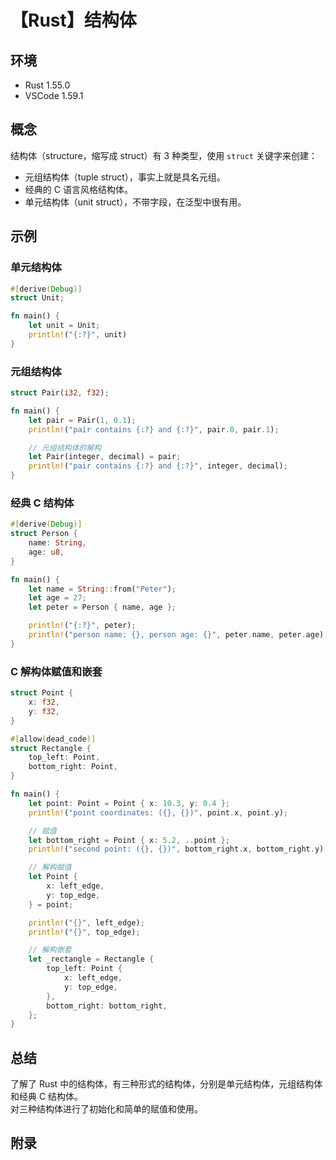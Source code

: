 # 【Rust】结构体

## 环境

- Rust 1.55.0
- VSCode 1.59.1

## 概念

结构体（structure，缩写成 struct）有 3 种类型，使用 `struct` 关键字来创建：

- 元组结构体（tuple struct），事实上就是具名元组。
- 经典的 C 语言风格结构体。
- 单元结构体（unit struct），不带字段，在泛型中很有用。

## 示例

### 单元结构体

```rust
#[derive(Debug)]
struct Unit;

fn main() {
    let unit = Unit;
    println!("{:?}", unit)
}
```

### 元组结构体

```rust
struct Pair(i32, f32);

fn main() {
    let pair = Pair(1, 0.1);
    println!("pair contains {:?} and {:?}", pair.0, pair.1);

    // 元组结构体的解构
    let Pair(integer, decimal) = pair;
    println!("pair contains {:?} and {:?}", integer, decimal);
}
```

### 经典 C 结构体

```rust
#[derive(Debug)]
struct Person {
    name: String,
    age: u8,
}

fn main() {
    let name = String::from("Peter");
    let age = 27;
    let peter = Person { name, age };

    println!("{:?}", peter);
    println!("person name: {}, person age: {}", peter.name, peter.age);
}
```

### C 解构体赋值和嵌套

```rust
struct Point {
    x: f32,
    y: f32,
}

#[allow(dead_code)]
struct Rectangle {
    top_left: Point,
    bottom_right: Point,
}

fn main() {
    let point: Point = Point { x: 10.3, y: 0.4 };
    println!("point coordinates: ({}, {})", point.x, point.y);

    // 赋值
    let bottom_right = Point { x: 5.2, ..point };
    println!("second point: ({}, {})", bottom_right.x, bottom_right.y);

    // 解构赋值
    let Point {
        x: left_edge,
        y: top_edge,
    } = point;

    println!("{}", left_edge);
    println!("{}", top_edge);

    // 解构嵌套
    let _rectangle = Rectangle {
        top_left: Point {
            x: left_edge,
            y: top_edge,
        },
        bottom_right: bottom_right,
    };
}
```

## 总结

了解了 Rust 中的结构体，有三种形式的结构体，分别是单元结构体，元组结构体和经典 C 结构体。  
对三种结构体进行了初始化和简单的赋值和使用。

## 附录
